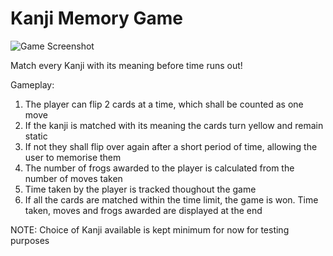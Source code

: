 # Kanji Memory Game

![Game Screenshot](img/game-screenshot.png)

Match every Kanji with its meaning before time runs out!

Gameplay:
1. The player can flip 2 cards at a time, which shall be counted as one move
2. If the kanji is matched with its meaning the cards turn yellow and remain static
3. If not they shall flip over again after a short period of time, allowing the user to memorise them
4. The number of frogs awarded to the player is calculated from the number of moves taken
4. Time taken by the player is tracked thoughout the game
5. If all the cards are matched within the time limit, the game is won. Time taken, moves and frogs awarded are displayed at the end

NOTE: Choice of Kanji available is kept minimum for now for testing purposes

